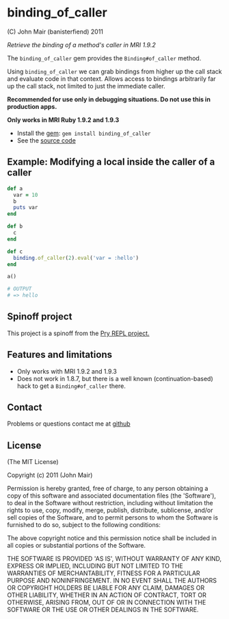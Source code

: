 binding_of_caller
===========

(C) John Mair (banisterfiend) 2011

_Retrieve the binding of a method's caller in MRI 1.9.2_

The `binding_of_caller` gem provides the `Binding#of_caller` method.

Using `binding_of_caller` we can grab bindings from higher up the call
stack and evaluate code in that context. Allows access to bindings arbitrarily far up the
call stack, not limited to just the immediate caller.

**Recommended for use only in debugging situations. Do not use this in production apps.**

**Only works in MRI Ruby 1.9.2 and 1.9.3**

* Install the [gem](https://rubygems.org/gems/binding_of_caller): `gem install binding_of_caller`
* See the [source code](http://github.com/banister/binding_of_caller)

Example: Modifying a local inside the caller of a caller
--------

```ruby
def a
  var = 10
  b
  puts var
end

def b
  c
end

def c
  binding.of_caller(2).eval('var = :hello')
end

a()

# OUTPUT
# => hello
```

Spinoff project
-------

This project is a spinoff from the [Pry REPL project.](http://pry.github.com)

Features and limitations
-------------------------

* Only works with MRI 1.9.2 and 1.9.3
* Does not work in 1.8.7, but there is a well known (continuation-based) hack to get a `Binding#of_caller` there.

Contact
-------

Problems or questions contact me at [github](http://github.com/banister)


License
-------

(The MIT License)

Copyright (c) 2011 (John Mair)

Permission is hereby granted, free of charge, to any person obtaining
a copy of this software and associated documentation files (the
'Software'), to deal in the Software without restriction, including
without limitation the rights to use, copy, modify, merge, publish,
distribute, sublicense, and/or sell copies of the Software, and to
permit persons to whom the Software is furnished to do so, subject to
the following conditions:

The above copyright notice and this permission notice shall be
included in all copies or substantial portions of the Software.

THE SOFTWARE IS PROVIDED 'AS IS', WITHOUT WARRANTY OF ANY KIND,
EXPRESS OR IMPLIED, INCLUDING BUT NOT LIMITED TO THE WARRANTIES OF
MERCHANTABILITY, FITNESS FOR A PARTICULAR PURPOSE AND NONINFRINGEMENT.
IN NO EVENT SHALL THE AUTHORS OR COPYRIGHT HOLDERS BE LIABLE FOR ANY
CLAIM, DAMAGES OR OTHER LIABILITY, WHETHER IN AN ACTION OF CONTRACT,
TORT OR OTHERWISE, ARISING FROM, OUT OF OR IN CONNECTION WITH THE
SOFTWARE OR THE USE OR OTHER DEALINGS IN THE SOFTWARE.
